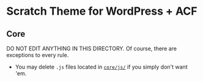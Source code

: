 # Scratch Theme for WordPress + ACF

## Core

DO NOT EDIT ANYTHING IN THIS DIRECTORY. Of course, there are exceptions to every rule.

- You may delete `.js` files located in [`core/js/`](https://github.com/zackphilipps/scratch-theme/tree/master/core/js) if you simply don't want 'em.

